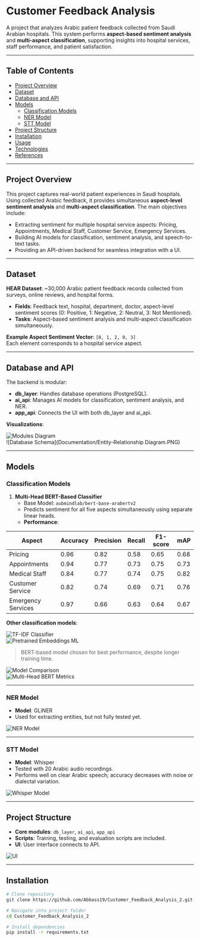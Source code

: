 # Customer Feedback Analysis

A project that analyzes Arabic patient feedback collected from Saudi Arabian hospitals. This system performs **aspect-based sentiment analysis** and **multi-aspect classification**, supporting insights into hospital services, staff performance, and patient satisfaction.

---

## Table of Contents

- [Project Overview](#project-overview)  
- [Dataset](#dataset)  
- [Database and API](#database-and-api)  
- [Models](#models)  
  - [Classification Models](#classification-models)  
  - [NER Model](#ner-model)  
  - [STT Model](#stt-model)  
- [Project Structure](#project-structure)  
- [Installation](#installation)  
- [Usage](#usage)  
- [Technologies](#technologies)  
- [References](#references)  

---

## Project Overview

This project captures real-world patient experiences in Saudi hospitals. Using collected Arabic feedback, it provides simultaneous **aspect-level sentiment analysis** and **multi-aspect classification**. The main objectives include:

- Extracting sentiment for multiple hospital service aspects: Pricing, Appointments, Medical Staff, Customer Service, Emergency Services.  
- Building AI models for classification, sentiment analysis, and speech-to-text tasks.  
- Providing an API-driven backend for seamless integration with a UI.

---

## Dataset

**HEAR Dataset**: ~30,000 Arabic patient feedback records collected from surveys, online reviews, and hospital forms.  

- **Fields**: Feedback text, hospital, department, doctor, aspect-level sentiment scores (0: Positive, 1: Negative, 2: Neutral, 3: Not Mentioned).  
- **Tasks**: Aspect-based sentiment analysis and multi-aspect classification simultaneously.

**Example Aspect Sentiment Vector**: `[0, 1, 2, 0, 3]`  
Each element corresponds to a hospital service aspect.

---

## Database and API

The backend is modular:

- **db_layer**: Handles database operations (PostgreSQL).  
- **ai_api**: Manages AI models for classification, sentiment analysis, and NER.  
- **app_api**: Connects the UI with both db_layer and ai_api.  

**Visualizations**:  

![Modules Diagram](Documentation/Modules.PNG)  
![Database Schema](Documentation/Entity-Relationship Diagram.PNG)  

---

## Models

### Classification Models

1. **Multi-Head BERT-Based Classifier**  
   - Base Model: `aubmindlab/bert-base-arabertv2`  
   - Predicts sentiment for all five aspects simultaneously using separate linear heads.  
   - **Performance**:

| Aspect             | Accuracy | Precision | Recall | F1-score | mAP  |
|-------------------|---------|-----------|--------|----------|------|
| Pricing           | 0.96    | 0.82      | 0.58   | 0.65     | 0.68 |
| Appointments      | 0.94    | 0.77      | 0.73   | 0.75     | 0.73 |
| Medical Staff     | 0.84    | 0.77      | 0.74   | 0.75     | 0.82 |
| Customer Service  | 0.82    | 0.74      | 0.69   | 0.71     | 0.76 |
| Emergency Services| 0.97    | 0.66      | 0.63   | 0.64     | 0.67 |

**Other classification models**:

![TF-IDF Classifier](Documentation/TF_IDF_Classifier.PNG)  
![Pretrained Embeddings ML](Documentation/Pretrained_Embeddings_ML.PNG)  

> BERT-based model chosen for best performance, despite longer training time.

![Model Comparison](Documentation/Model_Comparison.PNG)  
![Multi-Head BERT Metrics](Documentation/Multi_Head_BERT_Based_Classifier.PNG)  

---

### NER Model

- **Model**: GLiNER  
- Used for extracting entities, but not fully tested yet.  

![NER Model](Documentation/Bert_Classifier_Model_Class.PNG)  

---

### STT Model

- **Model**: Whisper  
- Tested with 20 Arabic audio recordings.  
- Performs well on clear Arabic speech; accuracy decreases with noise or dialectal variation.

![Whisper Model](Documentation/Wisper_Model.PNG)  

---

## Project Structure

- **Core modules**: `db_layer`, `ai_api`, `app_api`  
- **Scripts**: Training, testing, and evaluation scripts are included.  
- **UI**: User interface connects to API.  

![UI](Documentation/UI.PNG)  

---

## Installation

```bash
# Clone repository
git clone https://github.com/Abbass19/Customer_Feedback_Analysis_2.git

# Navigate into project folder
cd Customer_Feedback_Analysis_2

# Install dependencies
pip install -r requirements.txt
